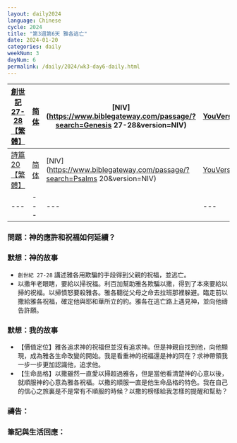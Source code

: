 ```yaml
---
layout: daily2024
language: Chinese
cycle: 2024
title: "第3週第6天 雅各逃亡"
date: 2024-01-20
categories: daily
weekNum: 3
dayNum: 6
permalink: /daily/2024/wk3-day6-daily.html
---
```


| [創世記 27-28【繁體】](https://www.biblegateway.com/passage/?search=Genesis.27-28&version=CUVMPT) | [简体](https://www.biblegateway.com/passage/?search=Genesis.27-28&version=CUVMPS) | [NIV](https://www.biblegateway.com/passage/?search=Genesis 27-28&version=NIV) | [YouVersion](https://www.bible.com/zh-TW/bible/46/GEN.27) |
|---|---|---|---|
| [詩篇 20【繁體】](https://www.biblegateway.com/passage/?search=Psalms.20&version=CUVMPT) | [简体](https://www.biblegateway.com/passage/?search=Psalms.20&version=CUVMPS) | [NIV](https://www.biblegateway.com/passage/?search=Psalms 20&version=NIV) | [YouVersion](https://www.bible.com/zh-TW/bible/46/PSA.20) |
|---|---|---|---|


### 問題：神的應許和祝福如何延續？

### 默想：神的故事
+ `創世紀 27-28` 講述雅各用欺騙的手段得到父親的祝福，並逃亡。
+ 以撒年老眼瞎，要給以掃祝福。利百加幫助雅各欺騙以撒，得到了本來要給以掃的祝福。以掃憤怒要殺雅各。雅各聽從父母之命去拉班那裡躲避。臨走前以撒給雅各祝福，確定他與耶和華所立的約。雅各在逃亡路上遇見神，並向他禱告許願。

### 默想：我的故事
+ 【價值定位】雅各追求神的祝福但並沒有追求神。但是神親自找到他，向他顯現，成為雅各生命改變的開始。我是看重神的祝福還是神的同在？求神帶領我一步一步更加認識他，追求他。
+ 【生命品格】以撒雖然一直愛以掃超過雅各，但是當他看清楚神的心意以後，就順服神的心意為雅各祝福。以撒的順服一直是他生命品格的特色。我在自己的信心之旅裏是不是常有不順服的時候？以撒的榜樣給我怎樣的提醒和幫助？

### 禱告：

### 筆記與生活回應：
